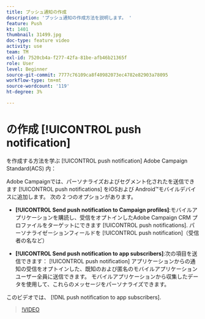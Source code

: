 ```yaml
---
title: プッシュ通知の作成
description: 'プッシュ通知の作成方法を説明します。 '
feature: Push
kt: 1401
thumbnail: 31499.jpg
doc-type: feature video
activity: use
team: TM
exl-id: 7520cb4a-f277-42fa-81be-afb46b21365f
role: User
level: Beginner
source-git-commit: 7777c76109ca8f40982073ec4782e82903a78095
workflow-type: tm+mt
source-wordcount: '119'
ht-degree: 3%

---
```


# の作成 [!UICONTROL push notification]

を作成する方法を学ぶ [!UICONTROL push notification] Adobe Campaign Standard(ACS) 内：

Adobe Campaignでは、パーソナライズおよびセグメント化されたを送信できます [!UICONTROL push notifications] をiOSおよび Android™モバイルデバイスに追加します。 次の 2 つのオプションがあります。

* **[!UICONTROL Send push notification to Campaign profiles]**:モバイルアプリケーションを購読し、受信をオプトインしたAdobe Campaign CRM プロファイルをターゲットにできます [!UICONTROL push notifications]. パーソナライゼーションフィールドを [!UICONTROL push notification]（受信者の名など）

* **[!UICONTROL Send push notification to app subscribers]**:次の項目を送信できます： [!UICONTROL push notification] アプリケーションからの通知の受信をオプトインした、既知のおよび匿名のモバイルアプリケーションユーザー全員に送信できます。 モバイルアプリケーションから収集したデータを使用して、これらのメッセージをパーソナライズできます。

このビデオでは、 [!DNL push notification to app subscribers].

>[!VIDEO](https://video.tv.adobe.com/v/31499?quality=12)

